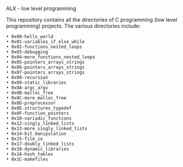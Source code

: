 ﻿
ALX - low level programming 

This repository contains all the directories of C programming (low level programming) projects. The various directories include:

    • 0x00-hello_world
    • 0x01-variables_if_else_while
    • 0x02-functions_nested_loops
    • 0x03-debugging
    • 0x04-more_functions_nested_loops
    • 0x05-pointers_arrays_strings
    • 0x06-pointers_arrays_strings
    • 0x07-pointers_arrays_strings
    • 0x08-recursion
    • 0x09-static_libraries
    • 0x0A-argc_argv
    • 0x0B-malloc_free
    • 0x0C-more_malloc_free
    • 0x0D-preprocessor
    • 0x0E-structures_typedef
    • 0x0F-function_pointers
    • 0x10-variadic_functions
    • 0x12-singly_linked_lists
    • 0x13-more_singly_linked_lists
    • 0x14-bit_manipulation
    • 0x15-file_io
    • 0x17-doubly_linked_lists
    • 0x18-dynamic_libraries
    • 0x1A-hash_tables
    • 0x1C-makefiles

